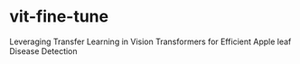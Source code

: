 # vit-fine-tune
Leveraging Transfer Learning in Vision Transformers for Efficient Apple leaf Disease Detection
